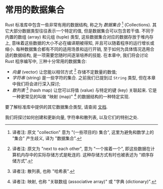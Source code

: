 # 常用的数据集合

Rust 标准库中包含一些非常有用的数据结构, 称之为 *数据集合* [^collections]
(Collections). 其它大部分数据类型往往表示一个特定的值, 但是数据集合可以包含若干值.
不同于内置的数组 (array) 和元组 (tuple) 类型, 这些数据集合对应的数据存放于堆内存上,
意味着这些数据的大小不必在编译期被得知, 并且可以随着程序的运行增长或缩小.
每种数据集合都有不同的适用场景和运行开销, 至于如何为具体情况选用合适的数据结构,
是一项需要您随时间逐渐培养的技能. 在本章中, 我们将会讨论 Rust 程序编写中,
三种十分常用的数据集合:

- *向量* (vector) 让您能以相邻方式 [^seq] 存储不定数量的数值;
- *字符串* (string) 是一些字符的集合. 之前我们已提到过 `String` 类型,
  但在本章中我们将会进行深入探讨;
- *散列表* [^hash-map] (hash map) 让您可以将值 (value) 与特定的键 (key) 关联起来.
  它是一种更常见的叫做 "映射 (map)" [^map] 的数据结构的一种特定实现.

要了解标准库中提供的其它数据集合类型, 请查阅 [文档][collections].

我们将探讨如何创建和更新向量, 字符串和散列表, 以及它们的特别之处.


[collections]: ../std/collections/index.html


[^collections]: 译者注: 原文 "collection" 意为 "(一些项目的) 集合", 这里为避免和数学上的 "集合" 产生歧义, 译为 "数据集合".

[^seq]: 译者注: 原文为 "next to each other", 意为 "一个挨着一个", 即这些数据在计算机内存中的实际存储方式是毗连的. 这种存储方式有时也被表述为 "顺序存储方式".

[^hash-map]: 译者注: 散列表, 也称 "哈希表".

[^map]: 译者注: 映射, 也称 "关联数组 (associative array)" 或 "字典 (dictionary)".
